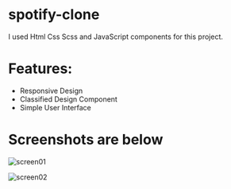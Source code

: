 # spotify-clone

I used Html Css Scss and JavaScript components for this project.

# Features:
- Responsive Design
- Classified Design Component 
- Simple User Interface 

# Screenshots are  below

![screen01](https://github.com/user-attachments/assets/b4c44abb-5314-4fbe-ade0-a967064785ab)

![screen02](https://github.com/user-attachments/assets/a7867350-6290-4f95-aff5-012ed013b874)
